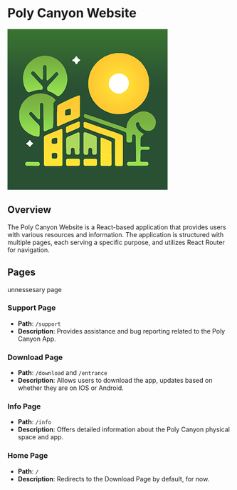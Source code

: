 # Poly Canyon Website

![Poly Canyon Logo](src/assets/app360.jpg)

## Overview

The Poly Canyon Website is a React-based application that provides users with various resources and information. The application is structured with multiple pages, each serving a specific purpose, and utilizes React Router for navigation.

## Pages
unnessesary page
### Support Page

- **Path**: `/support`
- **Description**: Provides assistance and bug reporting related to the Poly Canyon App.

### Download Page

- **Path**: `/download` and `/entrance`
- **Description**: Allows users to download the app, updates based on whether they are on IOS or Android.

### Info Page

- **Path**: `/info`
- **Description**: Offers detailed information about the Poly Canyon physical space and  app.

### Home Page

- **Path**: `/`
- **Description**: Redirects to the Download Page by default, for now.
